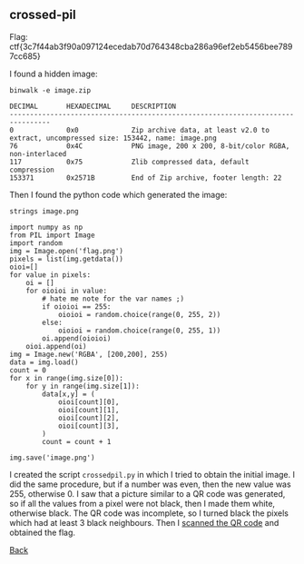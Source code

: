 ## crossed-pil

Flag: ctf{3c7f44ab3f90a097124ecedab70d764348cba286a96ef2eb5456bee7897cc685}

I found a hidden image:
```
binwalk -e image.zip 

DECIMAL       HEXADECIMAL     DESCRIPTION
--------------------------------------------------------------------------------
0             0x0             Zip archive data, at least v2.0 to extract, uncompressed size: 153442, name: image.png
76            0x4C            PNG image, 200 x 200, 8-bit/color RGBA, non-interlaced
117           0x75            Zlib compressed data, default compression
153371        0x2571B         End of Zip archive, footer length: 22
```

Then I found the python code which generated the image:
```
strings image.png
```
```
import numpy as np
from PIL import Image
import random
img = Image.open('flag.png')
pixels = list(img.getdata())
oioi=[]
for value in pixels:
    oi = []
    for oioioi in value:
        # hate me note for the var names ;)
        if oioioi == 255:
            oioioi = random.choice(range(0, 255, 2))
        else:
            oioioi = random.choice(range(0, 255, 1))
        oi.append(oioioi)
    oioi.append(oi)
img = Image.new('RGBA', [200,200], 255)
data = img.load()
count = 0
for x in range(img.size[0]):
    for y in range(img.size[1]):
        data[x,y] = (
            oioi[count][0],
            oioi[count][1],
            oioi[count][2],
            oioi[count][3],
        )
        count = count + 1

img.save('image.png')
```

I created the script `crossedpil.py` in which I tried to obtain the initial
image. I did the same procedure, but if a number was even, then the new value was 255, otherwise 0.
I saw that a picture similar to a QR code was generated, so if all the values
from a pixel were not black, then I made them white, otherwise black. The QR
code was incomplete, so I turned black the pixels which had at least 3 black
neighbours.
Then I [scanned the QR code](https://online-barcode-reader.inliteresearch.com/) and obtained the flag.


[Back](../unbreakable.md)
